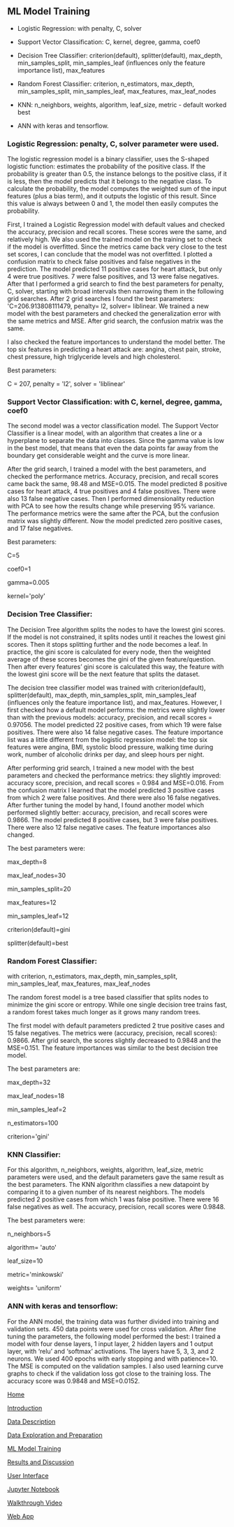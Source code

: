 ## ML Model Training

- Logistic Regression: with penalty, C, solver

- Support Vector Classification: C, kernel, degree, gamma, coef0

- Decision Tree Classifier: criterion(default), splitter(default), max_depth,
min_samples_split, min_samples_leaf (influences only the feature importance list),
max_features

- Random Forest Classifier: criterion, n_estimators, max_depth, min_samples_split,
min_samples_leaf, max_features, max_leaf_nodes

- KNN: n_neighbors, weights, algorithm, leaf_size, metric - default worked best

- ANN with keras and tensorflow.

### Logistic Regression: penalty, C, solver parameter were used.

The logistic regression model is a binary classifier, uses the S-shaped logistic function:
estimates the probability of the positive class. If the probability is greater than 0.5, the
instance belongs to the positive class, if it is less, then the model predicts that it belongs
to the negative class. To calculate the probability, the model computes the weighted
sum of the input features (plus a bias term), and it outputs the logistic of this result.
Since this value is always between 0 and 1, the model then easily computes the
probability.

First, I trained a Logistic Regression model with default values and checked the
accuracy, precision and recall scores. These scores were the same, and relatively high.
We also used the trained model on the training set to check if the model is overfitted.
Since the metrics came back very close to the test set scores, I can conclude that the
model was not overfitted. I plotted a confusion matrix to check false positives and false
negatives in the prediction. The model predicted 11 positive cases for heart attack, but
only 4 were true positives. 7 were false positives, and 13 were false negatives.
After that I performed a grid search to find the best parameters for penalty, C, solver,
starting with broad intervals then narrowing them in the following grid searches. After 2
grid searches I found the best parameters: 'C=206.913808111479, penalty= l2, solver=
liblinear. We trained a new model with the best parameters and checked the
generalization error with the same metrics and MSE. After grid search, the confusion
matrix was the same.

I also checked the feature importances to understand the model better. The top six
features in predicting a heart attack are: angina, chest pain, stroke, chest pressure, high
triglyceride levels and high cholesterol.

Best parameters:

C = 207, penalty = 'l2', solver = 'liblinear'

### Support Vector Classification: with C, kernel, degree, gamma, coef0

The second model was a vector classification model. The Support Vector Classifier is a
linear model, with an algorithm that creates a line or a hyperplane to separate the data
into classes. Since the gamma value is low in the best model, that means that even the
data points far away from the boundary get considerable weight and the curve is more
linear.

After the grid search, I trained a model with the best parameters, and checked the
performance metrics. Accuracy, precision, and recall scores came back the same, 98.48
and MSE=0.015. The model predicted 8 positive cases for heart attack, 4 true positives
and 4 false positives. There were also 13 false negative cases.
Then I performed dimensionality reduction with PCA to see how the results change
while preserving 95% variance. The performance metrics were the same after the PCA,
but the confusion matrix was slightly different. Now the model predicted zero positive
cases, and 17 false negatives.

Best parameters:

C=5

coef0=1

gamma=0.005

kernel='poly'

### Decision Tree Classifier:

The Decision Tree algorithm splits the nodes to have the lowest gini scores. If the model
is not constrained, it splits nodes until it reaches the lowest gini scores. Then it stops
splitting further and the node becomes a leaf. In practice, the gini score is calculated for
every node, then the weighted average of these scores becomes the gini of the given
feature/question. Then after every features’ gini score is calculated this way, the feature
with the lowest gini score will be the next feature that splits the dataset.

The decision tree classifier model was trained with criterion(default), splitter(default),
max_depth, min_samples_split, min_samples_leaf (influences only the feature
importance list), and max_features. However, I first checked how a default model
performs: the metrics were slightly lower than with the previous models: accuracy,
precision, and recall scores = 0.97056. The model predicted 22 positive cases, from
which 19 were false positives. There were also 14 false negative cases. The feature
importance list was a little different from the logistic regression model: the top six
features were angina, BMI, systolic blood pressure, walking time during work, number of
alcoholic drinks per day, and sleep hours per night.

After performing grid search, I trained a new model with the best parameters and
checked the performance metrics: they slightly improved: accuracy score, precision,
and recall scores = 0.984 and MSE=0.016. From the confusion matrix I learned that the
model predicted 3 positive cases from which 2 were false positives. And there were also
16 false negatives. After further tuning the model by hand, I found another model which
performed slightly better: accuracy, precision, and recall scores were 0.9866. The
model predicted 8 positive cases, but 3 were false positives. There were also 12 false
negative cases. The feature importances also changed.

The best parameters were:

max_depth=8

max_leaf_nodes=30

min_samples_split=20

max_features=12

min_samples_leaf=12

criterion(default)=gini

splitter(default)=best

### Random Forest Classifier: 

with criterion, n_estimators, max_depth, min_samples_split, min_samples_leaf, max_features, max_leaf_nodes

The random forest model is a tree based classifier that splits nodes to minimize the gini
score or entropy. While one single decision tree trains fast, a random forest takes much
longer as it grows many random trees.

The first model with default parameters predicted 2 true positive cases and 15 false
negatives. The metrics were (accuracy, precision, recall scores): 0.9866.
After grid search, the scores slightly decreased to 0.9848 and the MSE=0.151.
The feature importances was similar to the best decision tree model.

The best parameters are:

max_depth=32

max_leaf_nodes=18

min_samples_leaf=2

n_estimators=100

criterion='gini'

### KNN Classifier: 

For this algorithm, n_neighbors, weights, algorithm, leaf_size, metric
parameters were used, and the default parameters gave the same result as the best
parameters. The KNN algorithm classifies a new datapoint by comparing it to a given
number of its nearest neighbors. The models predicted 2 positive cases from which 1
was false positive. There were 16 false negatives as well. The accuracy, precision,
recall scores were 0.9848. 

The best parameters were:

n_neighbors=5

algorithm= 'auto'

leaf_size=10

metric='minkowski'

weights= 'uniform'

### ANN with keras and tensorflow:

For the ANN model, the training data was further divided into training and validation
sets. 450 data points were used for cross validation. After fine tuning the parameters,
the following model performed the best: I trained a model with four dense layers, 1 input
layer, 2 hidden layers and 1 output layer, with ‘relu’ and ‘softmax’ activations. The layers
have 5, 3, 3, and 2 neurons. We used 400 epochs with early stopping and with
patience=10. The MSE is computed on the validation samples. I also used learning
curve graphs to check if the validation loss got close to the training loss. The accuracy
score was 0.9848 and MSE=0.0152.

[Home](http://piringer.github.io/heartdisease/index)

[Introduction](http://piringer.github.io/heartdisease/intro)

[Data Description](http://piringer.github.io/heartdisease/Project.pdf)

[Data Exploration and Preparation](http://piringer.github.io/heartdisease/exploration)

[ML Model Training](http://piringer.github.io/heartdisease/models)

[Results and Discussion](http://piringer.github.io/heartdisease/results)

[User Interface](http://piringer.github.io/heartdisease/ui)

[Jupyter Notebook](https://github.com/piringer/heartdisease/blob/main/austral_nb.ipynb)

[Walkthrough Video](https://youtu.be/aUX2eIEG-tU)

[Web App](http://ec2-52-54-129-72.compute-1.amazonaws.com:8501/)

